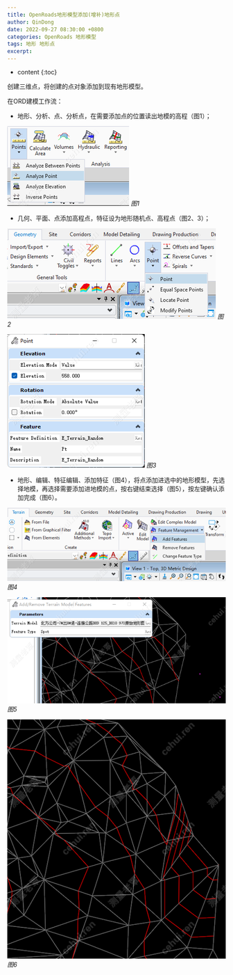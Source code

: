 ```yaml
---
title: OpenRoads地形模型添加(增补)地形点
author: QinDong
date: 2022-09-27 08:30:00 +0800
categories: OpenRoads 地形模型
tags: 地形 地形点
excerpt: 
---
```

* content
{:toc}

创建三维点，将创建的点对象添加到现有地形模型。

在ORD建模工作流：
- 地形、分析、点、分析点，在需要添加点的位置读出地模的高程（图1）；

![](/img/2022/2022-09-27-08-25-47.png)
_图1_

- 几何、平面、点添加高程点，特征设为地形随机点、高程点（图2、3）；

![](/img/2022/2022-09-27-08-25-54.png)
_图2_

![](/img/2022/2022-09-27-08-26-03.png)
_图3_

- 地形、编辑、特征编辑、添加特征（图4），将点添加进选中的地形模型，先选择地模，再选择需要添加进地模的点，按右键结束选择（图5），按左键确认添加完成（图6）。

![](/img/2022/2022-09-27-08-26-11.png)
_图4_

![](/img/2022/2022-09-27-08-26-18.png)
_图5_

![](/img/2022/2022-09-27-08-26-25.png)
_图6_